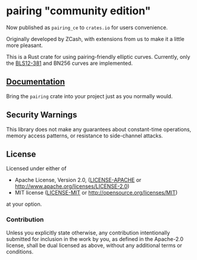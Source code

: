 # pairing "community edition"

Now published as `pairing_ce` to `crates.io` for users convenience.

Originally developed by ZCash, with extensions from us to make it a little more pleasant. 

This is a Rust crate for using pairing-friendly elliptic curves. Currently, only the [BLS12-381](https://z.cash/blog/new-snark-curve.html) and BN256 curves are implemented.

## [Documentation](https://docs.rs/pairing/)

Bring the `pairing` crate into your project just as you normally would.

## Security Warnings

This library does not make any guarantees about constant-time operations, memory
access patterns, or resistance to side-channel attacks.

## License

Licensed under either of

 * Apache License, Version 2.0, ([LICENSE-APACHE](LICENSE-APACHE) or
   http://www.apache.org/licenses/LICENSE-2.0)
 * MIT license ([LICENSE-MIT](LICENSE-MIT) or http://opensource.org/licenses/MIT)

at your option.

### Contribution

Unless you explicitly state otherwise, any contribution intentionally
submitted for inclusion in the work by you, as defined in the Apache-2.0
license, shall be dual licensed as above, without any additional terms or
conditions.
